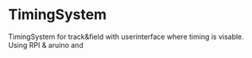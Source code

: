 # TimingSystem
TimingSystem for track&amp;field with userinterface where timing is visable. Using RPI &amp; aruino and 
